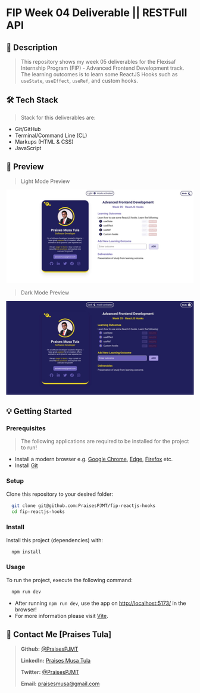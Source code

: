# FIP Week 04 Deliverable || RESTFull API

## 📗 Description

> This repository shows my week 05 deliverables for the Flexisaf Internship Program (FIP) - Advanced Frontend Development track. The learning outcomes is to learn some ReactJS Hooks such as `useState`, `useEffect`, `useRef`, and custom hooks.

## 🛠 Tech Stack

> Stack for this deliverables are:

- Git/GitHub
- Terminal/Command Line (CL)
- Markups (HTML & CSS)
- JavaScript

## 🚀 Preview

> Light Mode Preview

![Light Mode Preview](./src/assets/preview1.jpeg)

> Dark Mode Preview

![Dark Mode Preview](./src/assets/preview2.jpeg)

## 💡 Getting Started

### Prerequisites

> The following applications are required to be installed for the project to run!

- Install a modern browser e.g. [Google Chrome](https://www.google.com/chrome/), [Edge](https://www.microsoft.com/en-us/edge?r=1), [Firefox](https://www.mozilla.org/en-US/exp/firefox/new/) etc.
- Install [Git](https://git-scm.com/downloads)

### Setup

Clone this repository to your desired folder:

```sh
  git clone git@github.com:PraisesPJMT/fip-reactjs-hooks
  cd fip-reactjs-hooks
```

### Install

Install this project (dependencies) with:

```sh
  npm install
```

### Usage

To run the project, execute the following command:

```sh
  npm run dev
```

- After running `npm run dev`, use the app on [http://localhost:5173/](http://localhost:5173/) in the browser!
- For more information please visit [Vite](https://vitejs.dev/guide/).

## 👤 Contact Me [Praises Tula]

> **Github:** [@PraisesPJMT](https://github.com/PraisesPJMT/)
>
> **LinkedIn:** [Praises Musa Tula](https://www.linkedin.com/in/praises-tula/)
>
> **Twitter:** [@PraisesPJMT](https://twitter.com/PraisesPJMT/)
>
> **Email:** [praisesmusa@gmail.com](mailto:praisesmusa@gmail.com)
